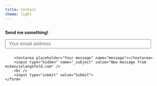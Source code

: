 ```yaml
---
title: Contact
theme: light
---
```

<div style="width: 100%; float: left">
    <form id="contactform" method="POST" action="https://formspree.io/mckenzielangefeld@gmail.com">
        <p><b>Send me something!</b></p>
        <input type="email" name="_replyto" placeholder="Your email address">

        <textarea placeholder="Your message" name="message"></textarea>
        <input type="hidden" name="_subject" value="New message from mckenzielangefeld.com" />
        <br />
        <input type="submit" value="Submit">
    </form>
</div>

<style type="text/css">
    #contactform input[type="email"] {
        width: calc(100% - 30px);
        height: 30px;
        font-size: 16px;
        padding: 10px;
        margin-bottom: 10px;
    }

    #contactform textarea {
        width: calc(100% - 30px);
        height: 100px;
        font-size: 16px;
        border: 1px solid #ccc;
        background-color: #fafafa;
        padding: 15px;
        resize: vertical;
    }

    #contactform input[type="submit"] {
        display: inline-block;
        width: 127px;
        height: 42px;
        background-color: #272727;
        color: white;
        font-weight: 600;
        font-style: normal;
        font-size: 14px;
        border: none;
        margin-top: 10px;
        cursor: pointer;
    }
</style>